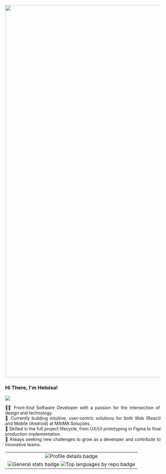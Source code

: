 <!-- <div align="center">
  <h3>Minha Jornada de Contribuições 🐍</h3>
  <img src="https://raw.githubusercontent.com/heloisarayol/heloisarayol/output/github-contribution-grid-snake.svg" alt="github contribution grid snake animation">
</div> -->

<div align="center">
  <img width="1200px"  src="https://capsule-render.vercel.app/api?type=waving&height=150&color=0:BAFFFE,100:FF5494&fontAlign=33&descAlignY=36"/>

<div align="start">
  <h3>
    Hi There, I'm Heloisa!
  </h3>

  <img src="https://img.shields.io/badge/Front_end%20Developer-FF5494?style=for-the-badge&logo=adobelightroomclassic&logoColor=white&labelColor=FF5494"/>
    <p  style="text-align: justify;" width="1200px" >
    👩‍💻 Front-End Software Developer with a passion for the intersection of design and technology.<br>
    🚀 Currently building intuitive, user-centric solutions for both Web (React) and Mobile (Android) at MAIMA Soluções.<br>
    🎨 Skilled in the full project lifecycle, from UX/UI prototyping in Figma to final production implementation.<br>
    🌱 Always seeking new challenges to grow as a developer and contribute to innovative teams.<br>
  </p>
</div>

  


  <table width="100%">
      <tbody>
        <tr align="center">
          <td>
            <img src="http://github-profile-summary-cards.vercel.app/api/cards/profile-details?username=heloisarayol&theme=radical" alt="Profile details badge"/>
          </td>
        </tr>
        <tr align="center">
          <td>
            <img src="http://github-profile-summary-cards.vercel.app/api/cards/stats?username=heloisarayol&theme=radical" alt="General stats badge"/>
            <img src="http://github-profile-summary-cards.vercel.app/api/cards/repos-per-language?username=heloisarayol&theme=radical" alt="Top languages by repo badge"/>
          </td>
        </tr>
      </tbody>
    </table>
</div>


  

  



